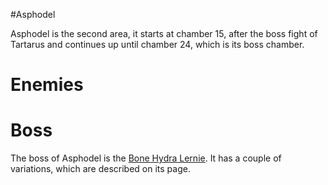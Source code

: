 #Asphodel 

Asphodel is the second area, it starts at chamber 15, after the boss fight of Tartarus and continues up until chamber 24, which is its boss chamber.

# Enemies


# Boss

The boss of Asphodel is the [Bone Hydra Lernie](Bone%20Hydra.md). It has a couple of variations, which are described on its page.